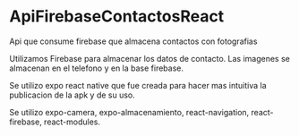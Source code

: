 # ApiFirebaseContactosReact
Api que consume firebase que almacena contactos con fotografias

Utilizamos Firebase para almacenar los datos de contacto.
Las imagenes se almacenan en el telefono y en la base firebase.

Se utilizo expo react native que fue creada para hacer mas intuitiva la publicacion de la apk y de su uso.

Se utilizo expo-camera, expo-almacenamiento, react-navigation, react-firebase, react-modules.
